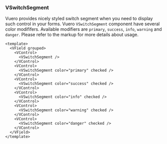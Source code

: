 ### VSwitchSegment

Vuero provides nicely styled switch segment when you need to
display such control in your forms. Vuero `VSwitchSegment` component have
several color modififers. Available modifiers are `primary`, `success`,
`info`, `warning` and `danger`.
Please refer to the markup for more details about usage.

<!--code-->

```vue
<template>
  <VField grouped>
    <VControl>
      <VSwitchSegment />
    </VControl>
    <VControl>
      <VSwitchSegment color="primary" checked />
    </VControl>
    <VControl>
      <VSwitchSegment color="success" checked />
    </VControl>
    <VControl>
      <VSwitchSegment color="info" checked />
    </VControl>
    <VControl>
      <VSwitchSegment color="warning" checked />
    </VControl>
    <VControl>
      <VSwitchSegment color="danger" checked />
    </VControl>
  </VField>
</template>
```

<!--/code-->

<!--example-->

<VField grouped>
  <VControl>
    <VSwitchSegment />
  </VControl>
  <VControl>
    <VSwitchSegment color="primary" checked />
  </VControl>
  <VControl>
    <VSwitchSegment color="success" checked />
  </VControl>
  <VControl>
    <VSwitchSegment color="info" checked />
  </VControl>
  <VControl>
    <VSwitchSegment color="warning" checked />
  </VControl>
  <VControl>
    <VSwitchSegment color="danger" checked />
  </VControl>
</VField>

<!--/example-->
